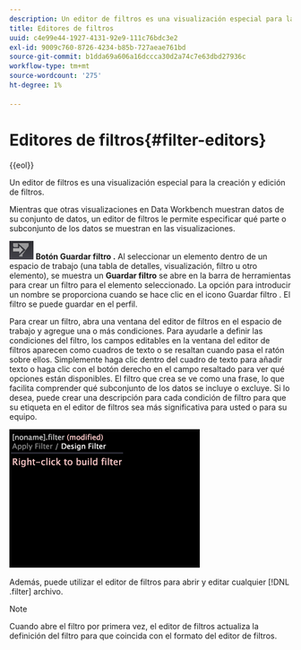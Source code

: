 ```yaml
---
description: Un editor de filtros es una visualización especial para la creación y edición de filtros.
title: Editores de filtros
uuid: c4e99e44-1927-4131-92e9-111c76bdc3e2
exl-id: 9009c760-8726-4234-b85b-727aeae761bd
source-git-commit: b1dda69a606a16dccca30d2a74c7e63dbd27936c
workflow-type: tm+mt
source-wordcount: '275'
ht-degree: 1%

---
```


# Editores de filtros{#filter-editors}

{{eol}}

Un editor de filtros es una visualización especial para la creación y edición de filtros.

Mientras que otras visualizaciones en Data Workbench muestran datos de su conjunto de datos, un editor de filtros le permite especificar qué parte o subconjunto de los datos se muestran en las visualizaciones.

![](assets/filter_edit_toolbar.png) **Botón Guardar filtro .** Al seleccionar un elemento dentro de un espacio de trabajo (una tabla de detalles, visualización, filtro u otro elemento), se muestra un **Guardar filtro** se abre en la barra de herramientas para crear un filtro para el elemento seleccionado. La opción para introducir un nombre se proporciona cuando se hace clic en el icono Guardar filtro . El filtro se puede guardar en el perfil.

Para crear un filtro, abra una ventana del editor de filtros en el espacio de trabajo y agregue una o más condiciones. Para ayudarle a definir las condiciones del filtro, los campos editables en la ventana del editor de filtros aparecen como cuadros de texto o se resaltan cuando pasa el ratón sobre ellos. Simplemente haga clic dentro del cuadro de texto para añadir texto o haga clic con el botón derecho en el campo resaltado para ver qué opciones están disponibles. El filtro que crea se ve como una frase, lo que facilita comprender qué subconjunto de los datos se incluye o excluye. Si lo desea, puede crear una descripción para cada condición de filtro para que su etiqueta en el editor de filtros sea más significativa para usted o para su equipo.

![](assets/vis_FilterEditor_Blank.png)

Además, puede utilizar el editor de filtros para abrir y editar cualquier [!DNL .filter] archivo.

>[!NOTE]
>
>Cuando abre el filtro por primera vez, el editor de filtros actualiza la definición del filtro para que coincida con el formato del editor de filtros.
